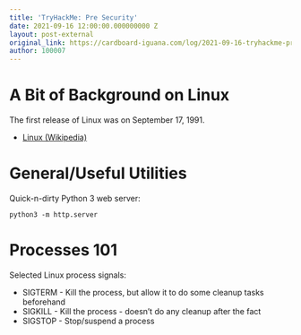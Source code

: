 ```yaml
---
title: 'TryHackMe: Pre Security'
date: 2021-09-16 12:00:00.000000000 Z
layout: post-external
original_link: https://cardboard-iguana.com/log/2021-09-16-tryhackme-pre-security.html
author: 100007
---
```


# A Bit of Background on Linux

The first release of Linux was on September 17, 1991.

- [Linux (Wikipedia)](https://en.wikipedia.org/wiki/Linux)

# General/Useful Utilities

Quick-n-dirty Python 3 web server:

```
python3 -m http.server
```

# Processes 101

Selected Linux process signals:

- SIGTERM - Kill the process, but allow it to do some cleanup tasks beforehand
- SIGKILL - Kill the process - doesn’t do any cleanup after the fact
- SIGSTOP - Stop/suspend a process
